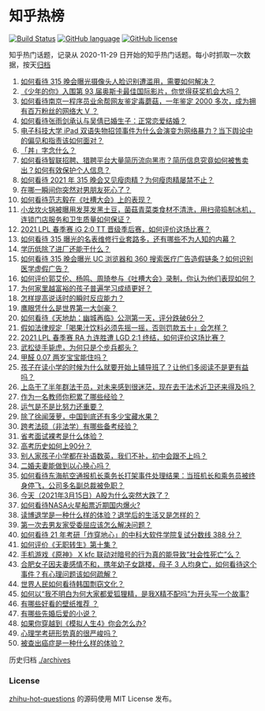 # 知乎热榜
[![Build Status](https://github.com/ToWeLong/zhihu-hot-questions/workflows/CI/badge.svg)](https://github.com/ToWeLong/zhihu-hot-questions/actions)
[![GitHub language](https://img.shields.io/badge/language-golang-orange.svg)](https://golang.org/)
[![GitHub license](https://img.shields.io/github/license/ToWeLong/zhihu-hot-questions)](https://github.com/ToWeLong/zhihu-hot-questions/blob/main/LICENSE)

知乎热门话题，记录从 2020-11-29 日开始的知乎热门话题。每小时抓取一次数据，按天[归档](./archives)

<!-- BEGIN -->

1. [如何看待 315  晚会曝光摄像头人脸识别遭滥用，需要如何解决？](https://www.zhihu.com/question/449514194)
1. [《少年的你》入围第 93 届奥斯卡最佳国际影片，你觉得获奖机会大吗？](https://www.zhihu.com/question/449520471)
1. [如何看待南京一程序员业余帮网友鉴定毒蘑菇，一年鉴定 2000 多次，成为拥有百万粉丝的网络大 V ？](https://www.zhihu.com/question/448896625)
1. [如何看待张雨剑承认与吴倩已婚生子：正常恋爱结婚？](https://www.zhihu.com/question/449522933)
1. [电子科技大学 iPad 双语失物招领事件为什么会演变为网络暴力？当下舆论中的偏见和指责该如何面对？](https://www.zhihu.com/question/449130931)
1. [「丼」字念什么？](https://www.zhihu.com/question/449089251)
1. [如何看待智联招聘、猎聘平台大量简历流向黑市？简历信息究竟如何被售卖出？如何有效保护个人信息？](https://www.zhihu.com/question/449516125)
1. [如何看待 2021 年 315 晚会又见瘦肉精？为何瘦肉精屡禁不止？](https://www.zhihu.com/question/449515604)
1. [在哪一瞬间你突然对男朋友死心了？](https://www.zhihu.com/question/313213582)
1. [如何看待范志毅在《吐槽大会》上的表现？](https://www.zhihu.com/question/449429247)
1. [小龙坎火锅被曝用发芽发黑土豆，菌菇青菜类食材不清洗，用扫帚捣制冰机，连锁门店服务和卫生质量如何保证？](https://www.zhihu.com/question/449434040)
1. [2021 LPL 春季赛 iG 2:0 TT 晋级季后赛，如何评价这场比赛？](https://www.zhihu.com/question/449512603)
1. [如何看待 315 曝光的名表维修行业套路多，还有哪些不为人知的内幕？](https://www.zhihu.com/question/449513940)
1. [学历低除了进厂还能干什么？](https://www.zhihu.com/question/440486008)
1. [如何看待 315 晚会曝光 UC 浏览器和 360 搜索医疗广告造假链条？如何识别医学虚假广告？](https://www.zhihu.com/question/449514828)
1. [如何评价郭艾伦、杨鸣、周琦参与《吐槽大会》录制，你认为他们表现如何？](https://www.zhihu.com/question/448175271)
1. [为何家里越富裕的孩子普遍学习成绩更好？](https://www.zhihu.com/question/441150384)
1. [怎样提高说话时的瞬时反应能力？](https://www.zhihu.com/question/20733826)
1. [鹰眼凭什么是世界第一大剑豪？](https://www.zhihu.com/question/346857720)
1. [如何看待《天地劫：幽城再临》公测第一天，评分跌破6分？](https://www.zhihu.com/question/448864799)
1. [假如法律规定「喝果汁饮料必须先摇一摇，否则罚款五十」会怎样？](https://www.zhihu.com/question/448663533)
1. [2021 LPL 春季赛 RA 九连胜遭 LGD 2:1 终结，如何评价这场比赛？](https://www.zhihu.com/question/449472220)
1. [武松徒手毙虎，为何只是个步兵都头？](https://www.zhihu.com/question/448916800)
1. [甲醛 0.07 两岁宝宝能住吗？](https://www.zhihu.com/question/442317516)
1. [孩子在读小学的时候为什么就要开始上辅导班了？让他们多阅读不是更有益吗？](https://www.zhihu.com/question/431156947)
1. [上岛干了半年群法干员，对未来感到很迷茫，现在去干法术近卫还来得及吗？](https://www.zhihu.com/question/449464404)
1. [作为一名教师你积累了哪些经验？](https://www.zhihu.com/question/290584205)
1. [运气是不是比努力还重要？](https://www.zhihu.com/question/446459625)
1. [除了徐闻菠萝，中国到底还有多少宝藏水果？](https://www.zhihu.com/question/448462051)
1. [跨考法硕（非法学）有哪些备考经验？](https://www.zhihu.com/question/46570411)
1. [省考面试裸考是什么体验？](https://www.zhihu.com/question/426166570)
1. [高考历史如何上90分？](https://www.zhihu.com/question/315798137)
1. [别人家孩子小学都在补语数英，我们不补，初中会跟不上吗？](https://www.zhihu.com/question/437581262)
1. [二婚夫妻能做到以心换心吗？](https://www.zhihu.com/question/367901604)
1. [如何看待东海航空通报机长乘务长打架事件处理结果：当班机长和乘务员被终身停飞，公司多名副总裁被免职？](https://www.zhihu.com/question/449419093)
1. [今天（2021年3月15日）A股为什么突然大跌了？](https://www.zhihu.com/question/449445380)
1. [如何看待NASA火星船票近期国内爆火?](https://www.zhihu.com/question/449077624)
1. [读博退学是一种什么样的体验？退学后的生活又是怎样的？](https://www.zhihu.com/question/29170892)
1. [第一次去男友家受委屈应该怎么解决问题？](https://www.zhihu.com/question/447688631)
1. [如何看待 21 年考研「炸穿地心」的中科大软件学院复试分数线 388 分？](https://www.zhihu.com/question/449255117)
1. [如何评价《无职转生》第十集？](https://www.zhihu.com/question/449264244)
1. [手机游戏《原神》 X kfc 联动对暗号的行为真的能导致“社会性死亡”么？](https://www.zhihu.com/question/448362827)
1. [合肥女子因夫妻感情不和，携年幼子女跳楼，母子 3 人均身亡，如何看待这个事件？有心理问题该如何疏解？](https://www.zhihu.com/question/449034785)
1. [世界人民如何看待韩国剽窃文化？](https://www.zhihu.com/question/267791138)
1. [如何以“我不明白为何大家都爱狐狸精，是我X精不配吗”为开头写一个故事?](https://www.zhihu.com/question/443816329)
1. [有哪些好看的壁纸推荐  ？](https://www.zhihu.com/question/446898485)
1. [有哪些先婚后爱的小说？](https://www.zhihu.com/question/338154133)
1. [如果你穿越到《模拟人生4》你会怎么办?](https://www.zhihu.com/question/435786716)
1. [心理学考研形势真的很严峻吗？](https://www.zhihu.com/question/448940182)
1. [被查出癌症是一种什么样的体验？](https://www.zhihu.com/question/316703481)

<!-- END -->

历史归档 [./archives](./archives)


### License
[zhihu-hot-questions](https://github.com/towelong/zhihu-hot-questions) 的源码使用 MIT License 发布。